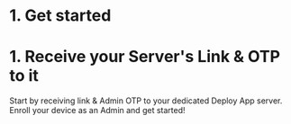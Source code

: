 # 1. Get started
# 1. Receive your Server's Link & OTP to it
Start by receiving link & Admin OTP to your dedicated Deploy App server. Enroll your device as an Admin and get started!
<SlideDeck deckPath="android/deployapp/01-admin"/>